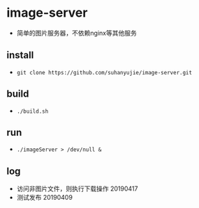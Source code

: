 # image-server
* 简单的图片服务器，不依赖nginx等其他服务

## install
* `git clone https://github.com/suhanyujie/image-server.git`

## build
* `./build.sh`

## run
* `./imageServer > /dev/null &`

## log
* 访问非图片文件，则执行下载操作   20190417
* 测试发布          20190409
